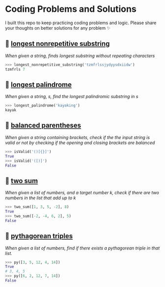 # Coding Problems and Solutions

I built this repo to keep practicing coding problems and logic. Please share your thoughts on better solutions for any problem :sparkles:


## :dart: [longest nonrepetitive substring](longest_nonrepetitive_substring.py)

*When given a string, finds longest substring without repeating characters*
```python
>>> longest_nonrepetitive_substring('tzmfrlssjydyysdxiidw')
tzmfrls 7
```

## :dart: [longest palindrome](longest_palindrome.py)

*When given a string, s, find the longest palindromic substring in s*
```python
>>> longest_palindrome('kayaking')
kayak
```

## :dart: [balanced parentheses](balanced_parantheses.py)

*When given a string containing brackets, check if the the input string is valid or not by checking if the opening and closing brackets are balanced*
```python
>>> isValid('()[{}]')
True
>>> isValid('([)]')
False
```

## :dart: [two sum](two_sum.py)

*When given a list of numbers, and a target number k, check if there are two numbers in the list that add up to k*
```python
>>> two_sum([1, 3, 5, -2], 8)
True
>>> two_sum([-2, -4, 6, 2], 5)
False
```

## :dart: [pythagorean triples](pythagorean_triples.py)

*When given a list of numbers, find if there exists a pythagorean triple in that list.*
```python
>>> py([3, 5, 12, 4, 14])
True 
# 3, 4, 5
>>> py([6, 2, 12, 7, 14])
False
```
